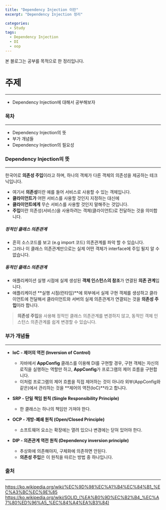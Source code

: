 ```yaml
---
title: "Dependency Injection 이란"
excerpt: "Dependency Injection 정리"

categories:
  - Study
tags:
  - Dependency Injection
  - DI
  - oop
---
```

본 블로그는 공부를 목적으로 한 정리입니다.

# 주제
-------------
* Dependency Injection에 대해서 공부해보자

### 목차
-------------
* Dependency Injection의 뜻
* 부가 개념들
* Dependency Injection의 필요성

### Dependency Injection의 뜻
-------------
한국어로 **의존성 주입**이라고 하며, 하나의 객체가 다른 객체의 의존성을 제공하는 테크닉입니다.

* 여기서 **의존성**이란 예를 들어 서비스로 사용할 수 있는 객체입니다.
* **클라이언트가** 어떤 서비스를 사용할 것인지 지정하는 대신에 
* **클라이언트에게** 무슨 서비스를 사용할 것인지 말해주는 것입니다.
* **주입**이란 의존성(서비스)을 사용하려는 객체(클라이언트)로 전달하는 것을 의미합니다.

##### 정적인 클래스 의존관계
* 흔히 소스코드를 보고 (e.g import 코드) 의존관계를 파악 할 수 있습니다.
* 그러나 이 클래스 의존관계만으로는 실제 어떤 객체가 interface에 주입 될지 알 수 없습니다.

##### 동적인 클래스 의존관계
* 애플리케이션 실행 시점에 실제 생성된 **객체 인스턴스의 참조**가 연결된 **의존 관계**입니다.
* 애플리케이션 **실행 시점(런타임)**에 외부에서 실제 구현 객체를 생성하고 클라이언트에 전달해서 클라이언트와 서버의 실제 의존관계가 연결되는 것을 **의존성 주입**이라 합니다.

> **의존성 주입**을 사용해 정적인 클래스 의존관계를 변경하지 않고, 동적인 객체 인스턴스 의존관계를 쉽게 변경할 수 있습니다.


### 부가 개념들
-------------
* **IoC - 제어의 역전 (Inversion of Control)**
  * 자바에서 **AppConfig** 클래스를 이용해 DI를 구현할 경우, 구현 객체는 자신의 로직을 실행하는 역할만 하고, **AppConfig**가 프로그램의 제어 흐름을 구현합니다.
  * 이처럼 프로그램의 제어 흐름을 직접 제어하는 것이 아니라 외부(AppConfig와 같은)에서 관리하는 것을 **제어의 역전(IoC)**라고 합니다.

* **SRP - 단일 책임 원칙 (Single Responsibility Principle)**
  * 한 클래스는 하나의 책임만 가져야 한다.
* **OCP - 개방-폐쇄 원칙 (Open/Closed Principle)**
  * 소프트웨어 요소는 확장에는 열려 있으나 변경에는 닫혀 있어야 한다.
* **DIP - 의존관계 역전 원칙 (Dependency inversion principle)**
  * 추상화에 의존해야지, 구체화에 의존하면 안된다.
  * **의존성 주입**은 이 원칙을 따르는 방법 중 하나입니다.



### 출처
-------------
<https://ko.wikipedia.org/wiki/%EC%9D%98%EC%A1%B4%EC%84%B1_%EC%A3%BC%EC%9E%85>
<https://ko.wikipedia.org/wiki/SOLID_(%EA%B0%9D%EC%B2%B4_%EC%A7%80%ED%96%A5_%EC%84%A4%EA%B3%84)>